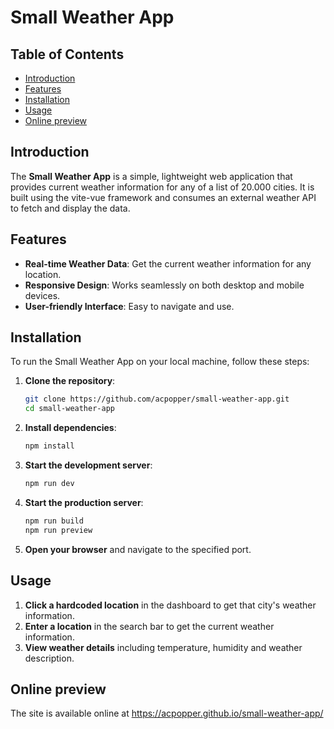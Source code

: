 # Small Weather App

## Table of Contents

- [Introduction](#introduction)
- [Features](#features)
- [Installation](#installation)
- [Usage](#usage)
- [Online preview](#online-preview)

## Introduction

The **Small Weather App** is a simple, lightweight web application that provides current weather information for any of a list of 20.000 cities. It is built using the vite-vue framework and consumes an external weather API to fetch and display the data.

## Features

- **Real-time Weather Data**: Get the current weather information for any location.
- **Responsive Design**: Works seamlessly on both desktop and mobile devices.
- **User-friendly Interface**: Easy to navigate and use.

## Installation

To run the Small Weather App on your local machine, follow these steps:

1. **Clone the repository**:
    ```bash
    git clone https://github.com/acpopper/small-weather-app.git
    cd small-weather-app
    ```

2. **Install dependencies**:
    ```bash
    npm install
    ```

3. **Start the development server**:
    ```bash
    npm run dev
    ```

4. **Start the production server**:
    ```bash
    npm run build
    npm run preview
    ```

5. **Open your browser** and navigate to the specified port.

## Usage

1. **Click a hardcoded location** in the dashboard to get that city's weather information.
2. **Enter a location** in the search bar to get the current weather information.
3. **View weather details** including temperature, humidity and weather description.

## Online preview

The site is available online at https://acpopper.github.io/small-weather-app/
